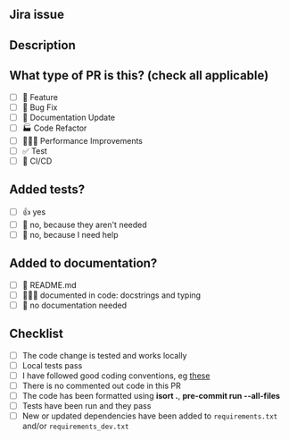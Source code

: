 <!--
PR topic format:
ANALPA-1234: PR for my feature
-->
## Jira issue

<!--
Add link to Jira issue here. Format basic link:
https://extranet.vayla.fi/jira/browse/ANALPA-2644
-->

## Description

<!--
Please do not leave this blank
This PR [adds/removes/fixes/replaces] the [feature/bug/etc].
-->

## What type of PR is this? (check all applicable)

- [ ] 🍕 Feature
- [ ] 🐛 Bug Fix
- [ ] 📝 Documentation Update
- [ ] 🏭 Code Refactor
- [ ] 🏋🏼‍♀️ Performance Improvements
- [ ] ✅ Test
- [ ] 🦾 CI/CD

## Added tests?

- [ ] 👍 yes
- [ ] 👻 no, because they aren't needed
- [ ] 🙋 no, because I need help

## Added to documentation?

- [ ] 📜 README.md
- [ ] 👨🏻‍💻 documented in code: docstrings and typing
- [ ] 🙅 no documentation needed

## Checklist
<!--
  Put an `x` in the boxes that apply. You can also fill these out after
  creating the PR. If you're unsure about any of them, don't hesitate to ask.
  We're here to help! This is simply a reminder of what we are going to look
  for before merging your code.
-->

- [ ] The code change is tested and works locally
- [ ] Local tests pass
- [ ] I have followed good coding conventions, eg [these](https://peps.python.org/pep-0008/)
- [ ] There is no commented out code in this PR
- [ ] The code has been formatted using **isort .**, **pre-commit run --all-files**
- [ ] Tests have been run and they pass
- [ ] New or updated dependencies have been added to `requirements.txt` and/or `requirements_dev.txt`
